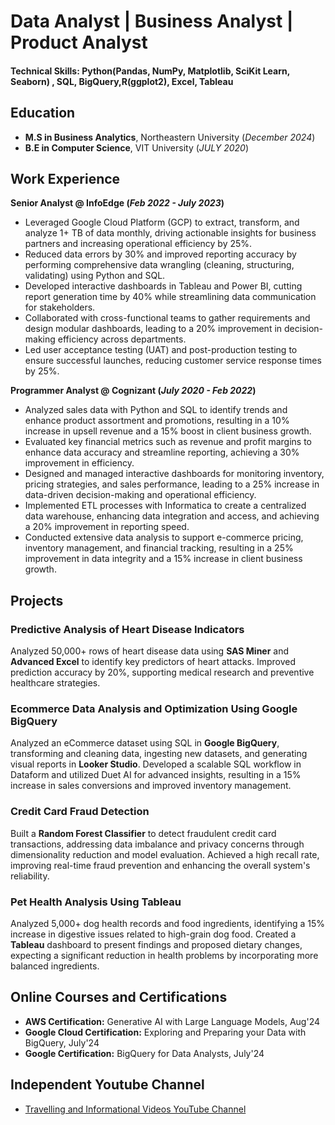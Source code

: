 # Data Analyst | Business Analyst | Product Analyst

#### Technical Skills: Python(Pandas, NumPy, Matplotlib, SciKit Learn, Seaborn) , SQL, BigQuery,R(ggplot2), Excel, Tableau

## Education								       		
- **M.S in Business Analytics**, Northeastern University (_December 2024_)	 			        		
- **B.E in Computer Science**, VIT University (_JULY 2020_)

## Work Experience
**Senior Analyst @ InfoEdge (_Feb 2022 - July 2023_)**
- Leveraged Google Cloud Platform (GCP) to extract, transform, and analyze 1+ TB of data monthly, driving actionable insights for business partners and increasing operational efficiency by 25%.
- Reduced data errors by 30% and improved reporting accuracy by performing comprehensive data wrangling (cleaning, structuring, validating) using Python and SQL.
- Developed interactive dashboards in Tableau and Power BI, cutting report generation time by 40% while streamlining data communication for stakeholders.
- Collaborated with cross-functional teams to gather requirements and design modular dashboards, leading to a 20% improvement in decision-making efficiency across departments.
- Led user acceptance testing (UAT) and post-production testing to ensure successful launches, reducing customer service response times by 25%.

**Programmer Analyst @ Cognizant (_July 2020 - Feb 2022_)**
- Analyzed sales data with Python and SQL to identify trends and enhance product assortment and promotions, resulting in a 10% increase in upsell revenue and a 15% boost in client business growth.
- Evaluated key financial metrics such as revenue and profit margins to enhance data accuracy and streamline reporting, achieving a 30% improvement in efficiency.
- Designed and managed interactive dashboards for monitoring inventory, pricing strategies, and sales performance, leading to a 25% increase in data-driven decision-making and operational efficiency.
- Implemented ETL processes with Informatica to create a centralized data warehouse, enhancing data integration and access, and achieving a 20% improvement in reporting speed.
- Conducted extensive data analysis to support e-commerce pricing, inventory management, and financial tracking, resulting in a 25% improvement in data integrity and a 15% increase in client business growth.

## Projects
### Predictive Analysis of Heart Disease Indicators

Analyzed 50,000+ rows of heart disease data using **SAS Miner** and **Advanced Excel** to identify key predictors of heart attacks. Improved prediction accuracy by 20%, supporting medical research and preventive healthcare strategies.

### Ecommerce Data Analysis and Optimization Using Google BigQuery

Analyzed an eCommerce dataset using SQL in **Google BigQuery**, transforming and cleaning data, ingesting new datasets, and generating visual reports in **Looker Studio**. Developed a scalable SQL workflow in Dataform and utilized Duet AI for advanced insights, resulting in a 15% increase in sales conversions and improved inventory management.

### Credit Card Fraud Detection

Built a **Random Forest Classifier** to detect fraudulent credit card transactions, addressing data imbalance and privacy concerns through dimensionality reduction and model evaluation. Achieved a high recall rate, improving real-time fraud prevention and enhancing the overall system's reliability.

### Pet Health Analysis Using Tableau

Analyzed 5,000+ dog health records and food ingredients, identifying a 15% increase in digestive issues related to high-grain dog food. Created a **Tableau** dashboard to present findings and proposed dietary changes, expecting a significant reduction in health problems by incorporating more balanced ingredients.

## Online Courses and Certifications
- **AWS Certification:** Generative AI with Large Language Models, Aug'24
- **Google Cloud Certification:** Exploring and Preparing your Data with BigQuery, July'24
- **Google Certification:** BigQuery for Data Analysts, July'24

## Independent Youtube Channel
- [Travelling and Informational Videos YouTube Channel](https://youtube.com/@hamrazzvlogs?si=PwjD1aRwsH3KiwfQ)
